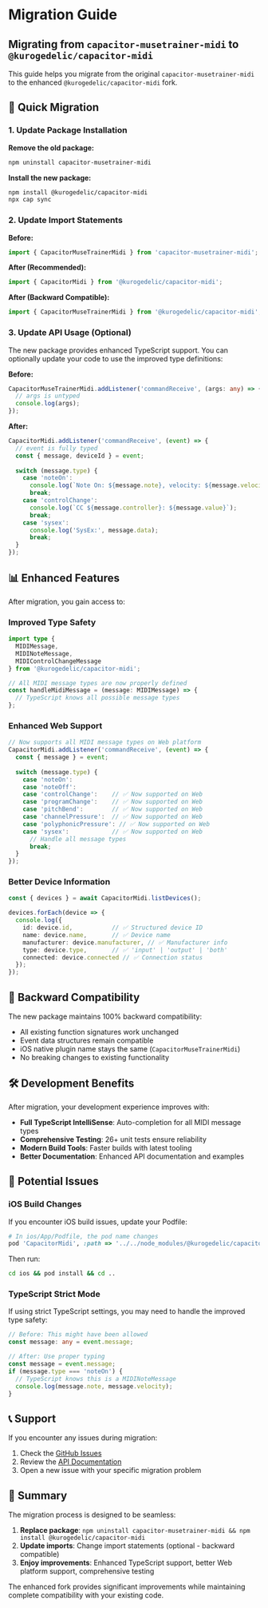 # Migration Guide

## Migrating from `capacitor-musetrainer-midi` to `@kurogedelic/capacitor-midi`

This guide helps you migrate from the original `capacitor-musetrainer-midi` to the enhanced `@kurogedelic/capacitor-midi` fork.

## 🚀 Quick Migration

### 1. Update Package Installation

**Remove the old package:**
```bash
npm uninstall capacitor-musetrainer-midi
```

**Install the new package:**
```bash
npm install @kurogedelic/capacitor-midi
npx cap sync
```

### 2. Update Import Statements

**Before:**
```typescript
import { CapacitorMuseTrainerMidi } from 'capacitor-musetrainer-midi';
```

**After (Recommended):**
```typescript
import { CapacitorMidi } from '@kurogedelic/capacitor-midi';
```

**After (Backward Compatible):**
```typescript
import { CapacitorMuseTrainerMidi } from '@kurogedelic/capacitor-midi';
```

### 3. Update API Usage (Optional)

The new package provides enhanced TypeScript support. You can optionally update your code to use the improved type definitions:

**Before:**
```typescript
CapacitorMuseTrainerMidi.addListener('commandReceive', (args: any) => {
  // args is untyped
  console.log(args);
});
```

**After:**
```typescript
CapacitorMidi.addListener('commandReceive', (event) => {
  // event is fully typed
  const { message, deviceId } = event;
  
  switch (message.type) {
    case 'noteOn':
      console.log(`Note On: ${message.note}, velocity: ${message.velocity}`);
      break;
    case 'controlChange':
      console.log(`CC ${message.controller}: ${message.value}`);
      break;
    case 'sysex':
      console.log('SysEx:', message.data);
      break;
  }
});
```

## 📊 Enhanced Features

After migration, you gain access to:

### Improved Type Safety
```typescript
import type { 
  MIDIMessage, 
  MIDINoteMessage, 
  MIDIControlChangeMessage 
} from '@kurogedelic/capacitor-midi';

// All MIDI message types are now properly defined
const handleMidiMessage = (message: MIDIMessage) => {
  // TypeScript knows all possible message types
};
```

### Enhanced Web Support
```typescript
// Now supports all MIDI message types on Web platform
CapacitorMidi.addListener('commandReceive', (event) => {
  const { message } = event;
  
  switch (message.type) {
    case 'noteOn':
    case 'noteOff':
    case 'controlChange':    // ✅ Now supported on Web
    case 'programChange':    // ✅ Now supported on Web
    case 'pitchBend':        // ✅ Now supported on Web
    case 'channelPressure':  // ✅ Now supported on Web
    case 'polyphonicPressure': // ✅ Now supported on Web
    case 'sysex':            // ✅ Now supported on Web
      // Handle all message types
      break;
  }
});
```

### Better Device Information
```typescript
const { devices } = await CapacitorMidi.listDevices();

devices.forEach(device => {
  console.log({
    id: device.id,           // ✅ Structured device ID
    name: device.name,       // ✅ Device name
    manufacturer: device.manufacturer, // ✅ Manufacturer info
    type: device.type,       // ✅ 'input' | 'output' | 'both'
    connected: device.connected // ✅ Connection status
  });
});
```

## 🔄 Backward Compatibility

The new package maintains 100% backward compatibility:

- All existing function signatures work unchanged
- Event data structures remain compatible
- iOS native plugin name stays the same (`CapacitorMuseTrainerMidi`)
- No breaking changes to existing functionality

## 🛠️ Development Benefits

After migration, your development experience improves with:

- **Full TypeScript IntelliSense**: Auto-completion for all MIDI message types
- **Comprehensive Testing**: 26+ unit tests ensure reliability
- **Modern Build Tools**: Faster builds with latest tooling
- **Better Documentation**: Enhanced API documentation and examples

## 🚨 Potential Issues

### iOS Build Changes
If you encounter iOS build issues, update your Podfile:

```ruby
# In ios/App/Podfile, the pod name changes
pod 'CapacitorMidi', :path => '../../node_modules/@kurogedelic/capacitor-midi'
```

Then run:
```bash
cd ios && pod install && cd ..
```

### TypeScript Strict Mode
If using strict TypeScript settings, you may need to handle the improved type safety:

```typescript
// Before: This might have been allowed
const message: any = event.message;

// After: Use proper typing
const message = event.message;
if (message.type === 'noteOn') {
  // TypeScript knows this is a MIDINoteMessage
  console.log(message.note, message.velocity);
}
```

## 📞 Support

If you encounter any issues during migration:

1. Check the [GitHub Issues](https://github.com/kurogedelic/capacitor-midi/issues)
2. Review the [API Documentation](https://github.com/kurogedelic/capacitor-midi#api-documentation)
3. Open a new issue with your specific migration problem

## 🎯 Summary

The migration process is designed to be seamless:

1. **Replace package**: `npm uninstall capacitor-musetrainer-midi && npm install @kurogedelic/capacitor-midi`
2. **Update imports**: Change import statements (optional - backward compatible)
3. **Enjoy improvements**: Enhanced TypeScript support, better Web platform support, comprehensive testing

The enhanced fork provides significant improvements while maintaining complete compatibility with your existing code.